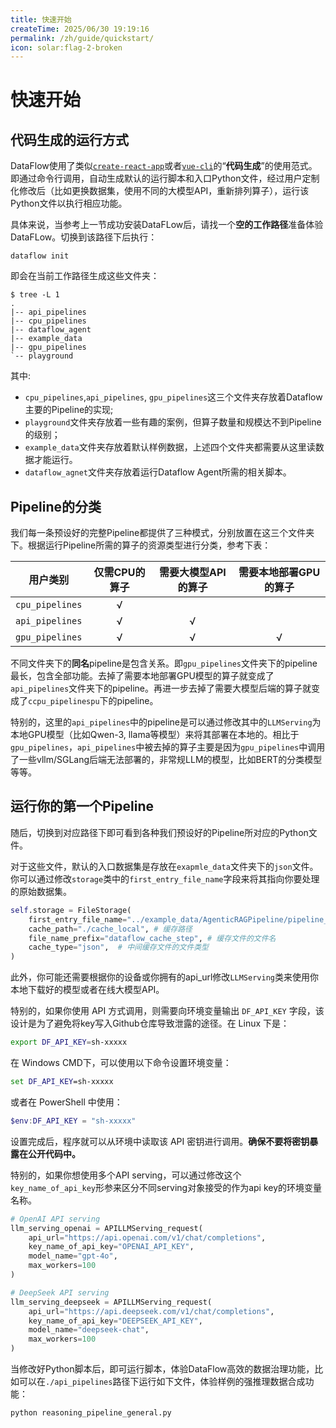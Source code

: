 ```yaml
---
title: 快速开始
createTime: 2025/06/30 19:19:16
permalink: /zh/guide/quickstart/
icon: solar:flag-2-broken
---
```


# 快速开始
## 代码生成的运行方式
DataFlow使用了类似[`create-react-app`](https://github.com/facebook/create-react-app)或者[`vue-cli`](https://cli.vuejs.org/)的“**代码生成**”的使用范式。即通过命令行调用，自动生成默认的运行脚本和入口Python文件，经过用户定制化修改后（比如更换数据集，使用不同的大模型API，重新排列算子），运行该Python文件以执行相应功能。

具体来说，当参考上一节成功安装DataFLow后，请找一个**空的工作路径**准备体验DataFLow。切换到该路径下后执行：
```shell
dataflow init
```
即会在当前工作路径生成这些文件夹：
```shell
$ tree -L 1
.
|-- api_pipelines
|-- cpu_pipelines
|-- dataflow_agent
|-- example_data
|-- gpu_pipelines
`-- playground
```
其中:
- `cpu_pipelines`,`api_pipelines`, `gpu_pipelines`这三个文件夹存放着Dataflow主要的Pipeline的实现;
- `playground`文件夹存放着一些有趣的案例，但算子数量和规模达不到Pipeline的级别；
- `example_data`文件夹存放着默认样例数据，上述四个文件夹都需要从这里读数据才能运行。
- `dataflow_agnet`文件夹存放着运行Dataflow Agent所需的相关脚本。


## Pipeline的分类
我们每一条预设好的完整Pipeline都提供了三种模式，分别放置在这三个文件夹下。根据运行Pipeline所需的算子的资源类型进行分类，参考下表：

| 用户类别   | 仅需CPU的算子 | 需要大模型API的算子 | 需要本地部署GPU的算子 |
|:------------:|:---------:|:-------------:|:-----------:|
|`cpu_pipelines`| √       |             |           |
|`api_pipelines`| √       | √           |           |
|`gpu_pipelines`| √       | √           | √         |

不同文件夹下的**同名**pipeline是包含关系。即`gpu_pipelines`文件夹下的pipeline最长，包含全部功能。去掉了需要本地部署GPU模型的算子就变成了`api_pipelines`文件夹下的pipeline。再进一步去掉了需要大模型后端的算子就变成了`ccpu_pipelinespu`下的pipeline。

特别的，这里的`api_pipelines`中的pipeline是可以通过修改其中的`LLMServing`为本地GPU模型（比如Qwen-3, llama等模型）来将其部署在本地的。相比于`gpu_pipelines`，`api_pipelines`中被去掉的算子主要是因为`gpu_pipelines`中调用了一些vllm/SGLang后端无法部署的，非常规LLM的模型，比如BERT的分类模型等等。


## 运行你的第一个Pipeline

随后，切换到对应路径下即可看到各种我们预设好的Pipeline所对应的Python文件。

对于这些文件，默认的入口数据集是存放在`exapmle_data`文件夹下的`json`文件。你可以通过修改`storage`类中的`first_entry_file_name`字段来将其指向你要处理的原始数据集。
```python
self.storage = FileStorage(
    first_entry_file_name="../example_data/AgenticRAGPipeline/pipeline_small_chunk.json", # 输入的入口文件json
    cache_path="./cache_local", # 缓存路径
    file_name_prefix="dataflow_cache_step", # 缓存文件的文件名
    cache_type="json",  # 中间缓存文件的文件类型
)
```

此外，你可能还需要根据你的设备或你拥有的api_url修改`LLMServing`类来使用你本地下载好的模型或者在线大模型API。


特别的，如果你使用 API 方式调用，则需要向环境变量输出 `DF_API_KEY` 字段，该设计是为了避免将key写入Github仓库导致泄露的途径。在 Linux 下是：

```bash
export DF_API_KEY=sh-xxxxx
```

在 Windows CMD下，可以使用以下命令设置环境变量：

```cmd
set DF_API_KEY=sh-xxxxx
```

或者在 PowerShell 中使用：

```powershell
$env:DF_API_KEY = "sh-xxxxx"
```

设置完成后，程序就可以从环境中读取该 API 密钥进行调用。**确保不要将密钥暴露在公开代码中。**

特别的，如果你想使用多个API serving，可以通过修改这个`key_name_of_api_key`形参来区分不同serving对象接受的作为api key的环境变量名称。
```python
# OpenAI API serving
llm_serving_openai = APILLMServing_request(
    api_url="https://api.openai.com/v1/chat/completions",
    key_name_of_api_key="OPENAI_API_KEY",
    model_name="gpt-4o",
    max_workers=100
)

# DeepSeek API serving
llm_serving_deepseek = APILLMServing_request(
    api_url="https://api.deepseek.com/v1/chat/completions",
    key_name_of_api_key="DEEPSEEK_API_KEY",
    model_name="deepseek-chat",
    max_workers=100
)
```

当修改好Python脚本后，即可运行脚本，体验DataFlow高效的数据治理功能，比如可以在`./api_pipelines`路径下运行如下文件，体验样例的强推理数据合成功能：
```shell
python reasoning_pipeline_general.py
```


